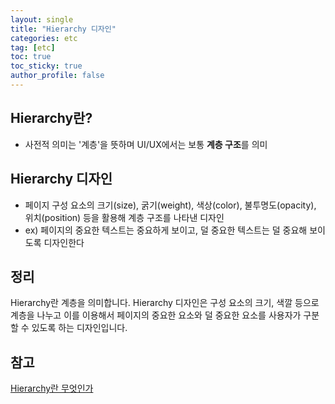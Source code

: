 ```yaml
---
layout: single
title: "Hierarchy 디자인"
categories: etc
tag: [etc]
toc: true
toc_sticky: true
author_profile: false
---
```

## Hierarchy란?

* 사전적 의미는 '계층'을 뜻하며 UI/UX에서는 보통 **계층 구조**를 의미



## Hierarchy 디자인

* 페이지 구성 요소의 크기(size), 굵기(weight), 색상(color), 불투명도(opacity), 위치(position) 등을 활용해 계층 구조를 나타낸 디자인
* ex) 페이지의 중요한 텍스트는 중요하게 보이고, 덜 중요한 텍스트는 덜 중요해 보이도록 디자인한다



## 정리

Hierarchy란 계층을 의미합니다. Hierarchy 디자인은 구성 요소의 크기, 색깔 등으로 계층을 나누고 이를 이용해서  페이지의 중요한 요소와 덜 중요한 요소를 사용자가 구분할 수 있도록 하는 디자인입니다.



## 참고

<a href="https://oldkong.tistory.com/6" target="_blank">Hierarchy란 무엇인가</a>

